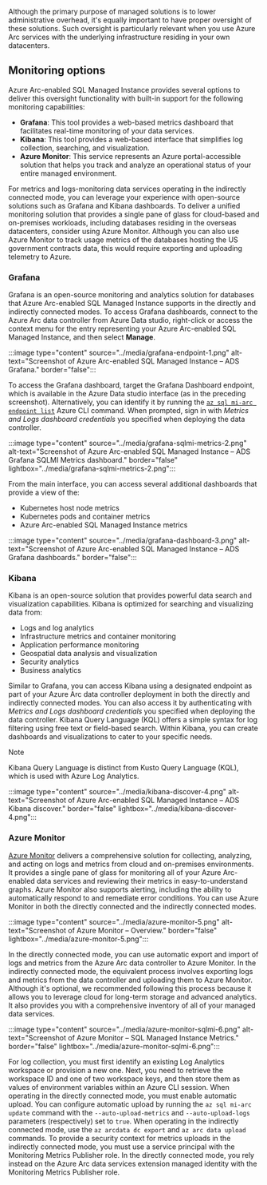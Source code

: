 Although the primary purpose of managed solutions is to lower administrative overhead, it's equally important to have proper oversight of these solutions. Such oversight is particularly relevant when you use Azure Arc services with the underlying infrastructure residing in your own datacenters.

## Monitoring options

Azure Arc-enabled SQL Managed Instance provides several options to deliver this oversight functionality with built-in support for the following monitoring capabilities:

- **Grafana**: This tool provides a web-based metrics dashboard that facilitates real-time monitoring of your data services.
- **Kibana**: This tool provides a web-based interface that simplifies log collection, searching, and visualization.
- **Azure Monitor**: This service represents an Azure portal-accessible solution that helps you track and analyze an operational status of your entire managed environment.

For metrics and logs-monitoring data services operating in the indirectly connected mode, you can leverage your experience with open-source solutions such as Grafana and Kibana dashboards. To deliver a unified monitoring solution that provides a single pane of glass for cloud-based and on-premises workloads, including databases residing in the overseas datacenters, consider using Azure Monitor. Although you can also use Azure Monitor to track usage metrics of the databases hosting the US government contracts data, this would require exporting and uploading telemetry to Azure.

### Grafana

Grafana is an open-source monitoring and analytics solution for databases that Azure Arc-enabled SQL Managed Instance supports in the directly and indirectly connected modes. To access Grafana dashboards, connect to the Azure Arc data controller from Azure Data studio, right-click or access the context menu for the entry representing your Azure Arc-enabled SQL Managed Instance, and then select **Manage**.

:::image type="content" source="../media/grafana-endpoint-1.png" alt-text="Screenshot of Azure Arc-enabled SQL Managed Instance – ADS Grafana." border="false":::

To access the Grafana dashboard, target the Grafana Dashboard endpoint, which is available in the Azure Data studio interface (as in the preceding screenshot). Alternatively, you can identify it by running the [`az sql mi-arc endpoint list`](/cli/azure/sql/mi-arc/endpoint#az-sql-managed-instance-arc-endpoint-list) Azure CLI command. When prompted, sign in with *Metrics and Logs dashboard credentials* you specified when deploying the data controller.

:::image type="content" source="../media/grafana-sqlmi-metrics-2.png" alt-text="Screenshot of Azure Arc-enabled SQL Managed Instance – ADS Grafana SQLMI Metrics dashboard." border="false" lightbox="../media/grafana-sqlmi-metrics-2.png":::

From the main interface, you can access several additional dashboards that provide a view of the:

- Kubernetes host node metrics
- Kubernetes pods and container metrics
- Azure Arc-enabled SQL Managed Instance metrics

:::image type="content" source="../media/grafana-dashboard-3.png" alt-text="Screenshot of Azure Arc-enabled SQL Managed Instance – ADS Grafana dashboards." border="false":::

### Kibana

Kibana is an open-source solution that provides powerful data search and visualization capabilities. Kibana is optimized for searching and visualizing data from:

- Logs and log analytics
- Infrastructure metrics and container monitoring
- Application performance monitoring
- Geospatial data analysis and visualization
- Security analytics
- Business analytics

Similar to Grafana, you can access Kibana using a designated endpoint as part of your Azure Arc data controller deployment in both the directly and indirectly connected modes. You can also access it by authenticating with *Metrics and Logs dashboard credentials* you specified when deploying the data controller. Kibana Query Language (KQL) offers a simple syntax for log filtering using free text or field-based search. Within Kibana, you can create dashboards and visualizations to cater to your specific needs.

> [!NOTE]
> Kibana Query Language is distinct from Kusto Query Language (KQL), which is used with Azure Log Analytics.

:::image type="content" source="../media/kibana-discover-4.png" alt-text="Screenshot of Azure Arc-enabled SQL Managed Instance – ADS Kibana discover." border="false" lightbox="../media/kibana-discover-4.png":::

### Azure Monitor

[Azure Monitor](/azure/azure-monitor/overview) delivers a comprehensive solution for collecting, analyzing, and acting on logs and metrics from cloud and on-premises environments. It provides a single pane of glass for monitoring all of your Azure Arc-enabled data services and reviewing their metrics in easy-to-understand graphs. Azure Monitor also supports alerting, including the ability to automatically respond to and remediate error conditions. You can use Azure Monitor in both the directly connected and the indirectly connected modes.

:::image type="content" source="../media/azure-monitor-5.png" alt-text="Screenshot of Azure Monitor – Overview." border="false" lightbox="../media/azure-monitor-5.png":::

In the directly connected mode, you can use automatic export and import of logs and metrics from the Azure Arc data controller to Azure Monitor. In the indirectly connected mode, the equivalent process involves exporting logs and metrics from the data controller and uploading them to Azure Monitor. Although it's optional, we recommended following this process because it allows you to leverage cloud for long-term storage and advanced analytics. It also provides you with a comprehensive inventory of all of your managed data services.

:::image type="content" source="../media/azure-monitor-sqlmi-6.png" alt-text="Screenshot of Azure Monitor – SQL Managed Instance Metrics." border="false" lightbox="../media/azure-monitor-sqlmi-6.png":::

For log collection, you must first identify an existing Log Analytics workspace or provision a new one. Next, you need to retrieve the workspace ID and one of two workspace keys, and then store them as values of environment variables within an Azure CLI session. When operating in the directly connected mode, you must enable automatic upload. You can configure automatic upload by running the `az sql mi-arc update` command with the `--auto-upload-metrics` and `--auto-upload-logs` parameters (respectively) set to `true`. When operating in the indirectly connected mode, use the `az arcdata dc export` and `az arc data upload` commands. To provide a security context for metrics uploads in the indirectly connected mode, you must use a service principal with the Monitoring Metrics Publisher role. In the directly connected mode, you rely instead on the Azure Arc data services extension managed identity with the Monitoring Metrics Publisher role.
